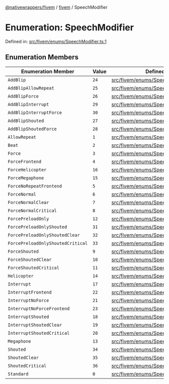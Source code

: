[@nativewrappers/fivem](../../README.md) / [fivem](../README.md) / SpeechModifier

# Enumeration: SpeechModifier

Defined in: [src/fivem/enums/SpeechModifier.ts:1](https://github.com/nativewrappers/nativewrappers/blob/99c881fe3bb9acc58d25c55399e7f11bef9ab7c6/src/fivem/enums/SpeechModifier.ts#L1)

## Enumeration Members

| Enumeration Member | Value | Defined in |
| ------ | ------ | ------ |
| <a id="addblip"></a> `AddBlip` | `24` | [src/fivem/enums/SpeechModifier.ts:26](https://github.com/nativewrappers/nativewrappers/blob/99c881fe3bb9acc58d25c55399e7f11bef9ab7c6/src/fivem/enums/SpeechModifier.ts#L26) |
| <a id="addblipallowrepeat"></a> `AddBlipAllowRepeat` | `25` | [src/fivem/enums/SpeechModifier.ts:27](https://github.com/nativewrappers/nativewrappers/blob/99c881fe3bb9acc58d25c55399e7f11bef9ab7c6/src/fivem/enums/SpeechModifier.ts#L27) |
| <a id="addblipforce"></a> `AddBlipForce` | `26` | [src/fivem/enums/SpeechModifier.ts:28](https://github.com/nativewrappers/nativewrappers/blob/99c881fe3bb9acc58d25c55399e7f11bef9ab7c6/src/fivem/enums/SpeechModifier.ts#L28) |
| <a id="addblipinterrupt"></a> `AddBlipInterrupt` | `29` | [src/fivem/enums/SpeechModifier.ts:31](https://github.com/nativewrappers/nativewrappers/blob/99c881fe3bb9acc58d25c55399e7f11bef9ab7c6/src/fivem/enums/SpeechModifier.ts#L31) |
| <a id="addblipinterruptforce"></a> `AddBlipInterruptForce` | `30` | [src/fivem/enums/SpeechModifier.ts:32](https://github.com/nativewrappers/nativewrappers/blob/99c881fe3bb9acc58d25c55399e7f11bef9ab7c6/src/fivem/enums/SpeechModifier.ts#L32) |
| <a id="addblipshouted"></a> `AddBlipShouted` | `27` | [src/fivem/enums/SpeechModifier.ts:29](https://github.com/nativewrappers/nativewrappers/blob/99c881fe3bb9acc58d25c55399e7f11bef9ab7c6/src/fivem/enums/SpeechModifier.ts#L29) |
| <a id="addblipshoutedforce"></a> `AddBlipShoutedForce` | `28` | [src/fivem/enums/SpeechModifier.ts:30](https://github.com/nativewrappers/nativewrappers/blob/99c881fe3bb9acc58d25c55399e7f11bef9ab7c6/src/fivem/enums/SpeechModifier.ts#L30) |
| <a id="allowrepeat"></a> `AllowRepeat` | `1` | [src/fivem/enums/SpeechModifier.ts:3](https://github.com/nativewrappers/nativewrappers/blob/99c881fe3bb9acc58d25c55399e7f11bef9ab7c6/src/fivem/enums/SpeechModifier.ts#L3) |
| <a id="beat"></a> `Beat` | `2` | [src/fivem/enums/SpeechModifier.ts:4](https://github.com/nativewrappers/nativewrappers/blob/99c881fe3bb9acc58d25c55399e7f11bef9ab7c6/src/fivem/enums/SpeechModifier.ts#L4) |
| <a id="force"></a> `Force` | `3` | [src/fivem/enums/SpeechModifier.ts:5](https://github.com/nativewrappers/nativewrappers/blob/99c881fe3bb9acc58d25c55399e7f11bef9ab7c6/src/fivem/enums/SpeechModifier.ts#L5) |
| <a id="forcefrontend"></a> `ForceFrontend` | `4` | [src/fivem/enums/SpeechModifier.ts:6](https://github.com/nativewrappers/nativewrappers/blob/99c881fe3bb9acc58d25c55399e7f11bef9ab7c6/src/fivem/enums/SpeechModifier.ts#L6) |
| <a id="forcehelicopter"></a> `ForceHelicopter` | `16` | [src/fivem/enums/SpeechModifier.ts:18](https://github.com/nativewrappers/nativewrappers/blob/99c881fe3bb9acc58d25c55399e7f11bef9ab7c6/src/fivem/enums/SpeechModifier.ts#L18) |
| <a id="forcemegaphone"></a> `ForceMegaphone` | `15` | [src/fivem/enums/SpeechModifier.ts:17](https://github.com/nativewrappers/nativewrappers/blob/99c881fe3bb9acc58d25c55399e7f11bef9ab7c6/src/fivem/enums/SpeechModifier.ts#L17) |
| <a id="forcenorepeatfrontend"></a> `ForceNoRepeatFrontend` | `5` | [src/fivem/enums/SpeechModifier.ts:7](https://github.com/nativewrappers/nativewrappers/blob/99c881fe3bb9acc58d25c55399e7f11bef9ab7c6/src/fivem/enums/SpeechModifier.ts#L7) |
| <a id="forcenormal"></a> `ForceNormal` | `6` | [src/fivem/enums/SpeechModifier.ts:8](https://github.com/nativewrappers/nativewrappers/blob/99c881fe3bb9acc58d25c55399e7f11bef9ab7c6/src/fivem/enums/SpeechModifier.ts#L8) |
| <a id="forcenormalclear"></a> `ForceNormalClear` | `7` | [src/fivem/enums/SpeechModifier.ts:9](https://github.com/nativewrappers/nativewrappers/blob/99c881fe3bb9acc58d25c55399e7f11bef9ab7c6/src/fivem/enums/SpeechModifier.ts#L9) |
| <a id="forcenormalcritical"></a> `ForceNormalCritical` | `8` | [src/fivem/enums/SpeechModifier.ts:10](https://github.com/nativewrappers/nativewrappers/blob/99c881fe3bb9acc58d25c55399e7f11bef9ab7c6/src/fivem/enums/SpeechModifier.ts#L10) |
| <a id="forcepreloadonly"></a> `ForcePreloadOnly` | `12` | [src/fivem/enums/SpeechModifier.ts:14](https://github.com/nativewrappers/nativewrappers/blob/99c881fe3bb9acc58d25c55399e7f11bef9ab7c6/src/fivem/enums/SpeechModifier.ts#L14) |
| <a id="forcepreloadonlyshouted"></a> `ForcePreloadOnlyShouted` | `31` | [src/fivem/enums/SpeechModifier.ts:33](https://github.com/nativewrappers/nativewrappers/blob/99c881fe3bb9acc58d25c55399e7f11bef9ab7c6/src/fivem/enums/SpeechModifier.ts#L33) |
| <a id="forcepreloadonlyshoutedclear"></a> `ForcePreloadOnlyShoutedClear` | `32` | [src/fivem/enums/SpeechModifier.ts:34](https://github.com/nativewrappers/nativewrappers/blob/99c881fe3bb9acc58d25c55399e7f11bef9ab7c6/src/fivem/enums/SpeechModifier.ts#L34) |
| <a id="forcepreloadonlyshoutedcritical"></a> `ForcePreloadOnlyShoutedCritical` | `33` | [src/fivem/enums/SpeechModifier.ts:35](https://github.com/nativewrappers/nativewrappers/blob/99c881fe3bb9acc58d25c55399e7f11bef9ab7c6/src/fivem/enums/SpeechModifier.ts#L35) |
| <a id="forceshouted"></a> `ForceShouted` | `9` | [src/fivem/enums/SpeechModifier.ts:11](https://github.com/nativewrappers/nativewrappers/blob/99c881fe3bb9acc58d25c55399e7f11bef9ab7c6/src/fivem/enums/SpeechModifier.ts#L11) |
| <a id="forceshoutedclear"></a> `ForceShoutedClear` | `10` | [src/fivem/enums/SpeechModifier.ts:12](https://github.com/nativewrappers/nativewrappers/blob/99c881fe3bb9acc58d25c55399e7f11bef9ab7c6/src/fivem/enums/SpeechModifier.ts#L12) |
| <a id="forceshoutedcritical"></a> `ForceShoutedCritical` | `11` | [src/fivem/enums/SpeechModifier.ts:13](https://github.com/nativewrappers/nativewrappers/blob/99c881fe3bb9acc58d25c55399e7f11bef9ab7c6/src/fivem/enums/SpeechModifier.ts#L13) |
| <a id="helicopter"></a> `Helicopter` | `14` | [src/fivem/enums/SpeechModifier.ts:16](https://github.com/nativewrappers/nativewrappers/blob/99c881fe3bb9acc58d25c55399e7f11bef9ab7c6/src/fivem/enums/SpeechModifier.ts#L16) |
| <a id="interrupt"></a> `Interrupt` | `17` | [src/fivem/enums/SpeechModifier.ts:19](https://github.com/nativewrappers/nativewrappers/blob/99c881fe3bb9acc58d25c55399e7f11bef9ab7c6/src/fivem/enums/SpeechModifier.ts#L19) |
| <a id="interruptfrontend"></a> `InterruptFrontend` | `22` | [src/fivem/enums/SpeechModifier.ts:24](https://github.com/nativewrappers/nativewrappers/blob/99c881fe3bb9acc58d25c55399e7f11bef9ab7c6/src/fivem/enums/SpeechModifier.ts#L24) |
| <a id="interruptnoforce"></a> `InterruptNoForce` | `21` | [src/fivem/enums/SpeechModifier.ts:23](https://github.com/nativewrappers/nativewrappers/blob/99c881fe3bb9acc58d25c55399e7f11bef9ab7c6/src/fivem/enums/SpeechModifier.ts#L23) |
| <a id="interruptnoforcefrontend"></a> `InterruptNoForceFrontend` | `23` | [src/fivem/enums/SpeechModifier.ts:25](https://github.com/nativewrappers/nativewrappers/blob/99c881fe3bb9acc58d25c55399e7f11bef9ab7c6/src/fivem/enums/SpeechModifier.ts#L25) |
| <a id="interruptshouted"></a> `InterruptShouted` | `18` | [src/fivem/enums/SpeechModifier.ts:20](https://github.com/nativewrappers/nativewrappers/blob/99c881fe3bb9acc58d25c55399e7f11bef9ab7c6/src/fivem/enums/SpeechModifier.ts#L20) |
| <a id="interruptshoutedclear"></a> `InterruptShoutedClear` | `19` | [src/fivem/enums/SpeechModifier.ts:21](https://github.com/nativewrappers/nativewrappers/blob/99c881fe3bb9acc58d25c55399e7f11bef9ab7c6/src/fivem/enums/SpeechModifier.ts#L21) |
| <a id="interruptshoutedcritical"></a> `InterruptShoutedCritical` | `20` | [src/fivem/enums/SpeechModifier.ts:22](https://github.com/nativewrappers/nativewrappers/blob/99c881fe3bb9acc58d25c55399e7f11bef9ab7c6/src/fivem/enums/SpeechModifier.ts#L22) |
| <a id="megaphone"></a> `Megaphone` | `13` | [src/fivem/enums/SpeechModifier.ts:15](https://github.com/nativewrappers/nativewrappers/blob/99c881fe3bb9acc58d25c55399e7f11bef9ab7c6/src/fivem/enums/SpeechModifier.ts#L15) |
| <a id="shouted"></a> `Shouted` | `34` | [src/fivem/enums/SpeechModifier.ts:36](https://github.com/nativewrappers/nativewrappers/blob/99c881fe3bb9acc58d25c55399e7f11bef9ab7c6/src/fivem/enums/SpeechModifier.ts#L36) |
| <a id="shoutedclear"></a> `ShoutedClear` | `35` | [src/fivem/enums/SpeechModifier.ts:37](https://github.com/nativewrappers/nativewrappers/blob/99c881fe3bb9acc58d25c55399e7f11bef9ab7c6/src/fivem/enums/SpeechModifier.ts#L37) |
| <a id="shoutedcritical"></a> `ShoutedCritical` | `36` | [src/fivem/enums/SpeechModifier.ts:38](https://github.com/nativewrappers/nativewrappers/blob/99c881fe3bb9acc58d25c55399e7f11bef9ab7c6/src/fivem/enums/SpeechModifier.ts#L38) |
| <a id="standard"></a> `Standard` | `0` | [src/fivem/enums/SpeechModifier.ts:2](https://github.com/nativewrappers/nativewrappers/blob/99c881fe3bb9acc58d25c55399e7f11bef9ab7c6/src/fivem/enums/SpeechModifier.ts#L2) |

